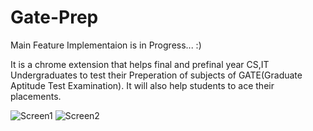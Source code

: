 # Gate-Prep

Main Feature Implementaion is in Progress... :)

It is a chrome extension that helps final and prefinal year CS,IT Undergraduates to test their Preperation of subjects of GATE(Graduate Aptitude Test Examination). It will also help students to ace their placements.

![Screen1](../master/screenshots/1.jpg)
![Screen2](../master/screenshots/3.jpg)

